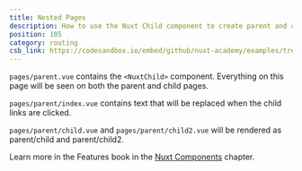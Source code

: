 ```yaml
---
title: Nested Pages
description: How to use the Nuxt Child component to create parent and child pages.
position: 105
category: routing
csb_link: https://codesandbox.io/embed/github/nuxt-academy/examples/tree/master/routing/nested-pages?fontsize=14&hidenavigation=1&module=%2Fpages%2Fparent.vue&theme=dark&view=editor
---
```


<example-intro></example-intro>

`pages/parent.vue` contains the `<NuxtChild>` component. Everything on this page will be seen on both the parent and child pages.

`pages/parent/index.vue` contains text that will be replaced when the child links are clicked.

`pages/parent/child.vue` and `pages/parent/child2.vue` will be rendered as parent/child and parent/child2.

<base-alert type="next">

Learn more in the Features book in the [Nuxt Components](/docs/2.x/features/nuxt-components#the-nuxtchild-component) chapter.

</base-alert>

<code-sandbox :src="csb_link"></code-sandbox>
